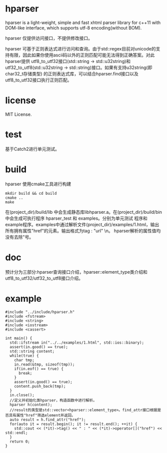# hparser
hparser is a light-weight, simple and fast xhtml parser library for c++11 with DOM-like interface, which supports utf-8 encoding(without BOM).

hparser 仅提供访问接口，不提供修改接口。

hparser 可基于正则表达式进行访问和查询。由于std::regex目前对unicode的支持有限，因此如果你使用ascii码以外的正则匹配可能无法得到正确答案。对此hparser提供
utf8_to_utf32接口(std::string -> std::u32string)和utf32_to_utf8(std::u32string -> std::string)接口。如果有支持u32string(即char32_t存储类型)
的正则表达式库，可以结合hparser.find接口以及utf8_to_utf32接口执行正则匹配。

# license
MIT License.

# test
基于Catch2进行单元测试。

# build
hparser 使用cmake工具进行构建
```
mkdir build && cd build
cmake ..
make
```
在(project_dir)/build/lib 中会生成静态库libhparser.a。在(project_dir)/build/bin中会生成可执行程序 hparser_test 和 examples。分别为单元测试
程序和example程序。examples中通过解析文件(project_dir)/examples/1.html，输出所有拥有属性"href"的元素。输出格式为tag : "url" \n。
hparser解析的属性值均没有去除"号。

# doc
预计分为三部分:hparser查询接口介绍，hparser::element_type类介绍和utf8_to_utf32/utf32_to_utf8接口介绍。

# example
```
#include "../include/hparser.h"
#include <fstream>
#include <string>
#include <iostream>
#include <cassert>

int main() {
  std::ifstream in("../../examples/1.html", std::ios::binary);
  assert(in.good() == true);
  std::string content;
  while(true) {
    char tmp;
    in.read(&tmp, sizeof(tmp));
    if(in.eof() == true) {
      break;
    }
    assert(in.good() == true);
    content.push_back(tmp);
  }
  in.close();
  //定义并初始化类hparser，构造函数中进行解析。
  hparser h(content);
  //result的类型是std::vector<hparser::element_type>。find_attr接口根据是否具有属性"href"筛选element并返回。
  auto result = h.find_attr("href");
  for(auto it = result.begin(); it != result.end(); ++it) {
    std::cout << (*it)->tag() << " : " << (*it)->operator[]("href") << std::endl;
  }
  return 0;
}
```
